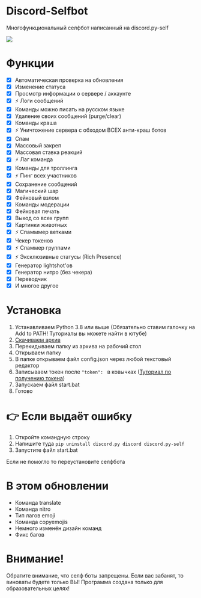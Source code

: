 # Discord-Selfbot
Многофункциональный селфбот написанный на discord.py-self

![](https://github.com/Its-LALOL/Discord-Selfbot/raw/main/cogs/screenshot.png)

# Функции
- [x] Автоматическая проверка на обновления
- [x] Изменение статуса
- [x] Просмотр информации о сервере / аккаунте
- [x] ⚡ Логи сообщений
- [x] Команды можно писать на русском языке
- [x] Удаление своих сообщений (purge/clear)
- [x] Команды краша
- [x] ⚡ Уничтожение сервера с обходом ВСЕХ анти-краш ботов
- [x] Спам
- [x] Массовый закреп
- [x] Массовая ставка реакций
- [x] ⚡ Лаг команда
- [x] Команды для троллинга
- [x] ⚡ Пинг всех участников
- [x] Сохранение сообщений
- [x] Магический шар
- [x] Фейковый взлом
- [x] Команды модерации
- [x] Фейковая печать
- [x] Выход со всех групп
- [x] Картинки животных
- [x] ⚡ Спамммер ветками
- [x] Чекер токенов
- [x] ⚡ Спаммер группами
- [x] ⚡ Эксклюзивные статусы (Rich Presence)
- [x] Генератор lightshot'ов
- [x] Генератор нитро (без чекера)
- [x] Переводчик
- [x] И многое другое

# Установка
1. Устанавливаем Python 3.8 или выше (Обязательно ставим галочку на Add to PATH! Туториалы вы можете найти в ютубе)
2. [Скачиваем архив](https://github.com/Its-LALOL/Discord-Selfbot/archive/refs/heads/main.zip)
3. Перекидываем папку из архива на рабочий стол
4. Открываем папку
5. В папке открываем файл config.json через любой текстовый редактор
6. Записываем токен после `"token": ` в ковычках ([Туториал по получению токена](https://youtu.be/9eE39IGQNcs))
7. Запускаем файл start.bat
8. Готово

# 👉 Если выдаёт ошибку
1. Откройте командную строку
2. Напишите туда `pip uninstall discord.py discord discord.py-self`
3. Запустите файл start.bat

Если не помогло то переустановите селфбота

# В этом обновлении
- Команда translate
- Команда nitro
- Тип лагов emoji
- Команда copyemojis
- Немного изменён дизайн команд
- Фикс багов

# Внимание!
Обратите внимание, что селф боты запрещены. Если вас забанят, то виноваты будете только ВЫ!
Программа создана только для образовательных целях!
